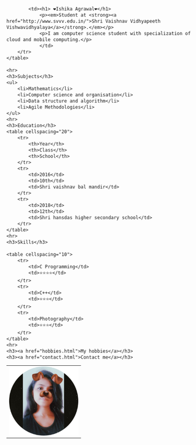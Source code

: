 <html>
<head>
    <meta charset="UTF8">
<title>Ishika's personal site</title>
</head>
<body>
    <table cellspacing="20">
        <tr>
            <td><img src="images/ishika.png" width="180" height="180" alt=""></td>
            
            <td><h1> ❤️Ishika Agrawal❤️</h1>
                <p><em>Student at <strong><a href="http://www.svvv.edu.in/">Shri Vaishnav Vidhyapeeth Vishwavidhyalaya</a></strong>.</em></p>
                <p>I am computer science student with specialization of cloud and mobile computing.</p>
                </td>
        </tr>
    </table>
   
    <hr>
    <h3>Subjects</h3>
    <ul>
        <li>Mathematics</li>
        <li>Computer science and organisation</li>
        <li>Data structure and algorithm</li>
        <li>Agile Methodologies</li>
    </ul>
    <hr>
    <h3>Education</h3>
    <table cellspacing="20">
        <tr>
            <th>Year</th>
            <th>Class</th>
            <th>School</th>
        </tr>
        <tr>
            <td>2016</td>
            <td>10th</td>
            <td>Shri vaishnav bal mandir</td>
        </tr>
        <tr>
            <td>2018</td>
            <td>12th</td>
            <td>Shri hansdas higher secondary school</td>
        </tr>
    </table>
    <hr>
    <h3>Skills</h3>

    <table cellspacing="10">
        <tr>
            <td>C Programming</td>
            <td>⭐⭐⭐⭐</td>
        </tr>
        <tr>
            <td>C++</td>
            <td>⭐⭐⭐</td>
        </tr>
        <tr>
            <td>Photography</td>
            <td>⭐⭐⭐</td>
        </tr>
    </table>
    <hr>
    <h3><a href="hobbies.html">My hobbies</a></h3>
    <h3><a href="contact.html">Contact me</a></h3>

    
</body>
</html>

